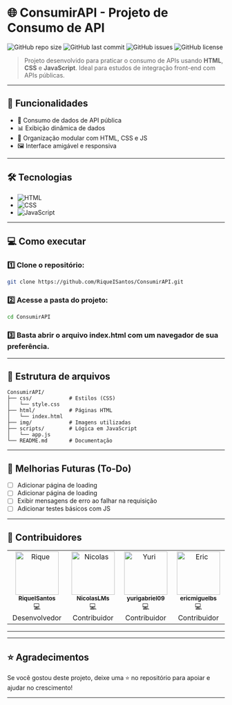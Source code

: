 
# 🌐 ConsumirAPI - Projeto de Consumo de API

![GitHub repo size](https://img.shields.io/github/repo-size/RiqueISantos/ConsumirAPI)
![GitHub last commit](https://img.shields.io/github/last-commit/RiqueISantos/ConsumirAPI)
![GitHub issues](https://img.shields.io/github/issues/RiqueISantos/ConsumirAPI)
![GitHub license](https://img.shields.io/github/license/RiqueISantos/ConsumirAPI)

> Projeto desenvolvido para praticar o consumo de APIs usando **HTML**, **CSS** e **JavaScript**. Ideal para estudos de integração front-end com APIs públicas.

---

## 🚀 Funcionalidades

- 🔗 Consumo de dados de API pública  
- 📊 Exibição dinâmica de dados  
- 🧩 Organização modular com HTML, CSS e JS  
- 🖼️ Interface amigável e responsiva 

---

## 🛠️ Tecnologias

- ![HTML](https://img.shields.io/badge/HTML5-E34F26?logo=html5&logoColor=fff)
- ![CSS](https://img.shields.io/badge/CSS3-1572B6?logo=css3&logoColor=fff)
- ![JavaScript](https://img.shields.io/badge/JavaScript-F7DF1E?logo=javascript&logoColor=000)

---


## 💻 Como executar

### 1️⃣ Clone o repositório:
```bash
git clone https://github.com/RiqueISantos/ConsumirAPI.git
```

### 2️⃣ Acesse a pasta do projeto:
```bash
cd ConsumirAPI
```

### 3️⃣ Basta abrir o arquivo index.html com um navegador de sua preferência.

---

## 📂 Estrutura de arquivos

```
ConsumirAPI/
├── css/            # Estilos (CSS)
│   └── style.css
├── html/           # Páginas HTML
│   └── index.html
├── img/            # Imagens utilizadas
├── scripts/        # Lógica em JavaScript
│   └── app.js
└── README.md       # Documentação
```

---

## 🚀 Melhorias Futuras (To-Do)

- [ ] Adicionar página de loading
- [ ] Adicionar página de loading
- [ ] Exibir mensagens de erro ao falhar na requisição
- [ ] Adicionar testes básicos com JS

---

## 🤝 Contribuidores

<table>
  <tr>
    <td align="center">
      <a href="https://github.com/RiqueISantos">
        <img src="https://avatars.githubusercontent.com/u/90008281?v=4" width="100px;" alt="Rique"/><br />
        <sub><b>RiqueISantos</b></sub>
      </a><br />
      💻 Desenvolvedor
    </td>
    <td align="center">
      <a href="https://github.com/NicolasLMs">
        <img src="https://avatars.githubusercontent.com/u/162654676?v=4" width="100px;" alt="Nicolas"/><br />
        <sub><b>NicolasLMs</b></sub>
      </a><br />
      💻 Contribuidor
    </td>
    <td align="center">
      <a href="https://github.com/yurigabriel09">
        <img src="https://avatars.githubusercontent.com/u/164688235?v=4" width="100px;" alt="Yuri"/><br />
        <sub><b>yurigabriel09</b></sub>
      </a><br />
      💻 Contribuidor
    </td>
    <td align="center">
      <a href="https://github.com/ericmiguelbs">
        <img src="https://avatars.githubusercontent.com/u/25312556?v=4" width="100px;" alt="Eric"/><br />
        <sub><b>ericmiguelbs</b></sub>
      </a><br />
      💻 Contribuidor
    </td>
  </tr>
</table>

---

---

## ⭐ Agradecimentos

Se você gostou deste projeto, deixe uma ⭐ no repositório para apoiar e ajudar no crescimento!

---
